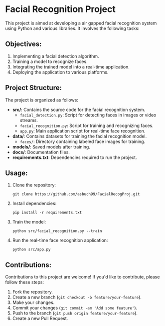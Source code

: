 # Facial Recognition Project

This project is aimed at developing a air gapped facial recognition system using Python and various libraries. It involves the following tasks:

## Objectives:

1. Implementing a facial detection algorithm.
2. Training a model to recognize faces.
3. Integrating the trained model into a real-time application.
4. Deploying the application to various platforms.

## Project Structure:

The project is organized as follows:

- **src/**: Contains the source code for the facial recognition system.
  - `facial_detection.py`: Script for detecting faces in images or video streams.
  - `facial_recognition.py`: Script for training and recognizing faces.
  - `app.py`: Main application script for real-time face recognition.
- **data/**: Contains datasets for training the facial recognition model.
  - `faces/`: Directory containing labeled face images for training.
- **models/**: Saved models after training.
- **docs/**: Documentation files.
- **requirements.txt**: Dependencies required to run the project.

## Usage:

1. Clone the repository:
    ```
    git clone https://github.com/asbuch99/FacialRecogProj.git
    ```

2. Install dependencies:
    ```
    pip install -r requirements.txt
    ```

3. Train the model:
    ```
    python src/facial_recognition.py --train
    ```

4. Run the real-time face recognition application:
    ```
    python src/app.py
    ```

## Contributions:

Contributions to this project are welcome! If you'd like to contribute, please follow these steps:

1. Fork the repository.
2. Create a new branch (`git checkout -b feature/your-feature`).
3. Make your changes.
4. Commit your changes (`git commit -am 'Add some feature'`).
5. Push to the branch (`git push origin feature/your-feature`).
6. Create a new Pull Request.
